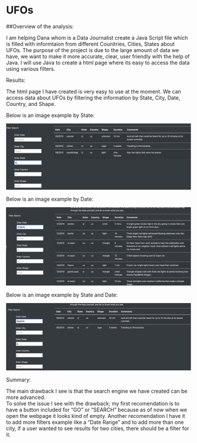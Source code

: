 # UFOs

##Overview of the analysis:

I am helping Dana whom is a Data Journalist create a Java Script file which is filled with informtaion from different Counitries, Cities, States about UFOs. The purpose of the project is due to the large amount of data we have, we want to make it more accurate, clear, user friendly with the help of Java. I will use Java to create a html page where its easy to access the data using various filters.

Results:

The html page I have created is very easy to use at the moment. We can access data about UFOs by filtering the information by State, City, Date, Country, and Shape.

Below is an image example by State:

![image_BYState.png](BYState.png)

Below is an image example by Date:

![image_BYDATE.png](BYDATE.png)

Below is an image example by State and Date: 

![image_ByStateDate.png](ByStateDate.png)

Summary:

The main drawback I see is that the search engine we have created can be more advanced.  
To solve the issue I see with the drawback; my first recomendation is to have a button included for “GO” or “SEARCH” because as of now when we open the webpage it looks kind of empty. Another recomendation I have it to add more filters example like a “Date Range” and to add more than one city, if a user wanted to see results for two cities, there should be a filter for it. 
